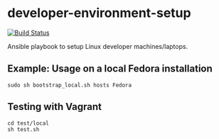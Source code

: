 # developer-environment-setup

[![Build Status](https://travis-ci.org/ottenwbe/developer-environment-setup.svg?branch=master)](https://travis-ci.org/ottenwbe/developer-environment-setup)

Ansible playbook to setup Linux developer machines/laptops.

## Example: Usage on a local Fedora installation

```
sudo sh bootstrap_local.sh hosts Fedora
```

## Testing with Vagrant

```
cd test/local
sh test.sh
```
